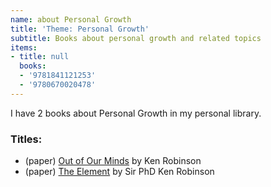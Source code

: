```yaml
---
name: about Personal Growth
title: 'Theme: Personal Growth'
subtitle: Books about personal growth and related topics
items:
- title: null
  books:
  - '9781841121253'
  - '9780670020478'
---
```

I have 2 books about Personal Growth in my personal library.

### Titles:
- (paper) [Out of Our Minds](/books/info/9781841121253) by Ken Robinson
- (paper) [The Element](/books/info/9780670020478) by Sir PhD Ken Robinson
